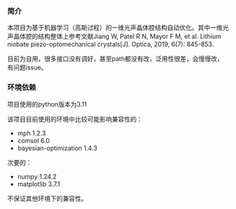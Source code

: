 ### 简介
本项目为基于机器学习（高斯过程）的一维光声晶体腔结构自动优化。其中一维光声晶体腔的结构整体上参考文献Jiang W, Patel R N, Mayor F M, et al. Lithium niobate piezo-optomechanical crystals[J]. Optica, 2019, 6(7): 845-853.

目前为自用，很多接口没有调好，甚至path都没有改，泛用性很差，会慢慢改，有问题issue。

### 环境依赖
项目使用的python版本为3.11

该项目目前使用的环境中比较可能影响兼容性的：
- mph  1.2.3
- comsol  6.0
- bayesian-optimization  1.4.3

次要的：
- numpy  1.24.2
- matplotlib  3.7.1  

不保证其他环境下的兼容性。
